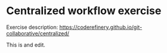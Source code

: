 
# Centralized workflow exercise

Exercise description: https://coderefinery.github.io/git-collaborative/centralized/

This is and edit.

